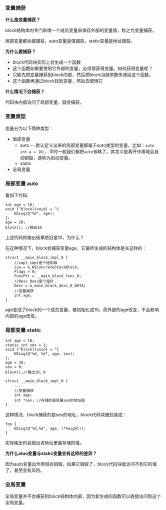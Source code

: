 ### 变量捕获

**什么是变量捕获？**

block结构体内专门新增一个成员变量来保存外部的变量值，称之为变量捕获。

局部变量都会被捕获，auto变量是值捕获，static变量是地址捕获。

**为什么要捕获？**

- block代码块实际上会生成一个函数
- 这个函数如果要使用它外部的变量，必须得获得变量。如何获得变量呢？
- 只能先把变量捕获到block内部，然后把block当做参数传递给这个函数。
- 这个函数再通过block找到变量，然后去使用它

**什么情况下会捕获？**

代码块内部访问了局部变量，就会捕获。

### 变量类型

变量分为以下两种类型：

- 局部变量
  - auto -- 默认定义出来的局部变量都属于auto类型的变量，比如：`auto int a = 10;`，平时一般我们都把`auto`省略了。其含义是离开作用域会自动销毁，遂称为自动变量。
  - static
- 全局变量

### 局部变量 auto

看如下代码:

```objc
int age = 10;
void (^block)(void) = ^{
	NSLog(@"%d", age);
};
age = 20;
block(); //输出10
```

上述代码的输出结果依旧是10，为什么？

在这种情况下，block会捕获变量age，它最终生成的结构体是长这样的：

```objc
struct __main_block_impl_0 {
	//impl impl是个结构体
	isa = &_NSConcreteStackBlock;
	Flags = 0;
	FuncPtr = __main_block_func_0;
	//Desc Desc是个指针
	Desc = &_main_block_desc_0_DATA;
	//变量捕获
	int age;
}
```

age变成了block的一个成员变量，被初始化成10，而外部的age改变，不会影响内部的age改变。

### 局部变量 static

```objc
int age = 10;
static int sex = 1;
void (^block)(void) = ^{
	NSLog(@"%d, %d", age, sex);
};
age = 20;
sex = 0;
block();//输出10，0 
```

```objc
struct __main_block_impl_0 {
	...
	//变量捕获
	int age;
	int *sex; //存储的是变量sex的地址值
}
```

这种情况，block捕获的是sex的地址，block代码块被封装成：

```objc
foo {
	NSLog(@"%d,%d", age, (*height));
}
```

实际输出时会输出该地址里面存储的值。

**为什么atuo变量与static变量会有这样的差异？**

因为auto变量出作用域会销毁，如果它销毁了，block代码块就访问不到它的值了，甚至会有风险。

###  全局变量

全局变量并不会捕获到block结构体内部，因为新生成的函数可以直接访问到这个全局变量。